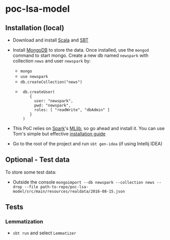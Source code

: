 # poc-lsa-model

## Installation (local)
- Download and install [Scala](http://www.scala-lang.org) and [SBT](http://www.scala-sbt.org/0.13/docs/Installing-sbt-on-Mac.html)
- Install [MongoDB](https://docs.mongodb.com/manual/installation/) to store the data.
  Once installed, use the `mongod` command to start mongo.
  Create a new db named `newspark` with collection `news` and user `newspark` by:

  - `mongo`
  - `use newspark`
  - `db.createCollection("news")`
  - ```
     db.createUser(
        {
          user: "newspark",
          pwd: "newspark",
          roles: [ "readWrite", "dbAdmin" ]
        }
     )
     ```

- This PoC relies on [Spark](http://spark.apache.org)'s [MLlib](http://spark.apache.org/mllib/), so go ahead and install it. You can use Tom's simple but effective [installation guide](https://github.com/tomduhourq/dotfiles/blob/master/install/spark)
- Go to the root of the project and run `sbt gen-idea` (if using Intellij IDEA)

## Optional - Test data

  To store some test data:

- Outside the console `mongoimport --db newspark --collection news --drop --file path-to-repo/poc-lsa-model/src/main/resources/realdata/2016-08-15.json`

## Tests

### Lemmatization
- `sbt run` and select `Lemmatizer`
